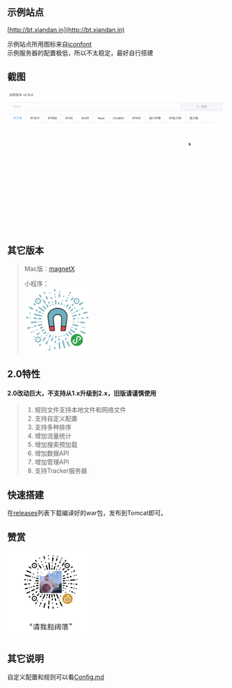 ## 示例站点
[http://bt.xiandan.in](http://bt.xiandan.in)

示例站点所用图标来自[iconfont](https://www.iconfont.cn)  
示例服务器的配置极低，所以不太稳定，最好自行搭建  

## 截图
![](screenshots/5.gif)

## 其它版本
> Mac版：[magnetX](https://github.com/youusername/magnetX)
> 
> 小程序：  
> <img src="screenshots/mini.jpg" width="150"/>

## 2.0特性
#### 2.0改动巨大，不支持从1.x升级到2.x，旧版请谨慎使用
>1. 规则文件支持本地文件和网络文件
>2. 支持自定义配置
>3. 支持多种排序
>4. 增加流量统计
>5. 增加搜索预加载
>6. 增加数据API
>7. 增加管理API
>8. 支持Tracker服务器

## 快速搭建
在[releases](https://github.com/dengyuhan/magnetW/releases)列表下载编译好的war包，发布到Tomcat即可。

## 赞赏
<img src="screenshots/zanshang.jpg" width="200"/>

## 其它说明
自定义配置和规则可以看[Config.md](Config.md)